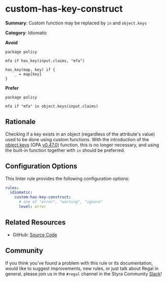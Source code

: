 # custom-has-key-construct

**Summary**: Custom function may be replaced by `in` and `object.keys`

**Category**: Idiomatic

**Avoid**
```rego
package policy

mfa if has_key(input.claims, "mfa")

has_key(map, key) if {
    _ = map[key]
}
```

**Prefer**
```rego
package policy

mfa if "mfa" in object.keys(input.claims)
```

## Rationale

Checking if a key exists in an object (regardless of the attribute's value) used to be done using custom functions. With
the introduction of the [object.keys](https://www.openpolicyagent.org/docs/policy-reference/#builtin-object-objectkeys)
(OPA [v0.47.0](https://github.com/open-policy-agent/opa/releases/tag/v0.47.0)) function, this is no longer necessary,
and using the built-in function together with `in` should be preferred.

## Configuration Options

This linter rule provides the following configuration options:

```yaml
rules:
  idiomatic:
    custom-has-key-construct:
      # one of "error", "warning", "ignore"
      level: error
```

## Related Resources

- GitHub: [Source Code](https://github.com/open-policy-agent/regal/blob/main/bundle/regal/rules/idiomatic/custom-has-key-construct/custom_has_key_construct.rego)

## Community

If you think you've found a problem with this rule or its documentation, would like to suggest improvements, new rules,
or just talk about Regal in general, please join us in the `#regal` channel in the Styra Community
[Slack](https://inviter.co/styra)!
